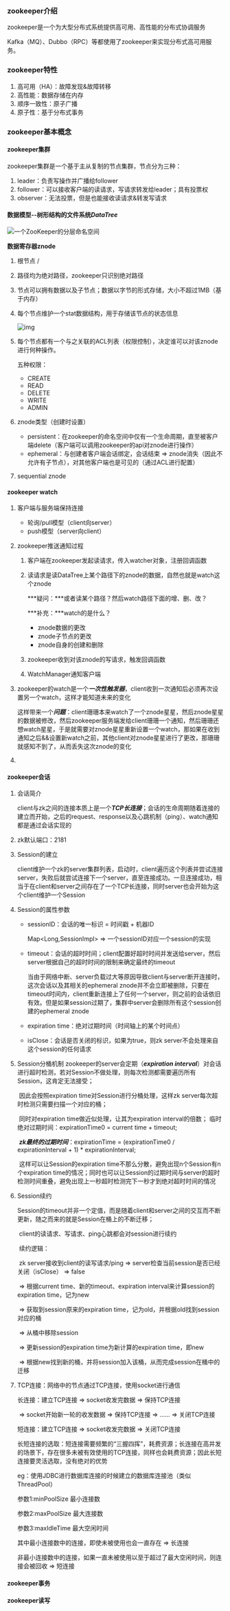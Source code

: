 ### zookeeper介绍

zookeeper是一个为大型分布式系统提供高可用、高性能的分布式协调服务

Kafka（MQ）、Dubbo（RPC）等都使用了zookeeper来实现分布式高可用服务。

### zookeeper特性

1. 高可用（HA）：故障发现&故障转移
2. 高性能：数据存储在内存
3. 顺序一致性：原子广播
4. 原子性：基于分布式事务

### zookeeper基本概念

#### zookeeper集群

zookeeper集群是一个基于主从复制的节点集群，节点分为三种：

1. leader：负责写操作并广播给follower
2. follower：可以接收客户端的读请求，写请求转发给leader；具有投票权
3. observer：无法投票，但是也能接收读请求&转发写请求

#### 数据模型--树形结构的文件系统***DataTree***

![一个ZooKeeper的分层命名空间](https://upload-images.jianshu.io/upload_images/4366140-b29e8378668b0441.png?imageMogr2/auto-orient/strip%7CimageView2/2/w/1240)

**数据寄存器znode**

1. 根节点 /

2. 路径均为绝对路径，zookeeper只识别绝对路径

3. 节点可以拥有数据以及子节点；数据以字节的形式存储，大小不超过1MB（基于内存）

4. 每个节点维护一个stat数据结构，用于存储该节点的状态信息

   ![img](https://static001.geekbang.org/infoq/01/01baa901dd9e3f8ed111834e81a4fd28.webp)

5. 每个节点都有一个与之关联的ACL列表（权限控制），决定谁可以对该znode进行何种操作。

   五种权限：

   - CREATE
   - READ
   - DELETE
   - WRITE
   - ADMIN

6. znode类型（创建时设置）

   - persistent：在zookeeper的命名空间中仅有一个生命周期，直至被客户端delete（客户端可以调用zookeeper的api对znode进行操作）
   - ephemeral：与创建者客户端会话绑定，会话结束 => znode消失（因此不允许有子节点），对其他客户端也是可见的（通过ACL进行配置）

7. sequential znode

#### zookeeper watch

1. 客户端与服务端保持连接

   - 轮询/pull模型（client向server）
   - push模型（server向client）

2. zookeeper推送通知过程

   1. 客户端在zookeeper发起读请求，传入watcher对象，注册回调函数

   2. 读请求是读DataTree上某个路径下的znode的数据，自然也就是watch这个znode

      ***疑问：***或者读某个路径？然后watch路径下面的增、删、改？

      ***补充：***watch的是什么？

      - znode数据的更改
      - znode子节点的更改
      - znode自身的创建和删除

   3. zookeeper收到对该znode的写请求，触发回调函数

   4. WatchManager通知客户端

3. zookeeper的watch是一个***一次性触发器***，client收到一次通知后必须再次设置另一个watch，这样才能知道未来的变化

   ​		这样带来一个***问题***：client珊珊本来watch了一个znode星星，然后znode星星的数据被修改，然后zookeeper服务端发给client珊珊一个通知，然后珊珊还想watch星星，于是就需要对znode星星重新设置一个watch，那如果在收到通知之后&&设置新watch之前，其他client对znode星星进行了更改，那珊珊就感知不到了，从而丢失这次znode的变化

4. 

#### zookeeper会话

1. 会话简介

   ​		client与zk之间的连接本质上是一个***TCP长连接***；会话的生命周期随着连接的建立而开始，之后的request、response以及心跳机制（ping）、watch通知都是通过会话实现的

2. zk默认端口：2181

3. Session的建立

   ​		client维护一个zk的server集群列表，启动时，client遍历这个列表并尝试连接server，失败后就尝试连接下一个server，直至连接成功。一旦连接成功，相当于在client和server之间存在了一个TCP长连接，同时server也会开始为这个client维护一个Session

4. Session的属性参数

   - sessionID：会话的唯一标识 = 时间戳 + 机器ID

     Map<Long,SessionImpl>  => 一个sessionID对应一个session的实现

   - timeout：会话的超时时间；client配置好超时时间并发送给server，然后server根据自己的超时时间的限制来确定最终的timeout

     ​		当由于网络中断、server负载过大等原因导致client与server断开连接时，这次会话以及其相关的ephemeral znode并不会立即被删除，只要在timeout时间内，client重新连接上了任何一个server，则之前的会话依旧有效。但是如果session过期了，集群中server会删除所有这个session创建的ephemeral znode

   - expiration time：绝对过期时间（时间轴上的某个时间点）

   - isClose：会话是否关闭的标识，如果为true，则zk server不会处理来自这个session的任何请求

5. Session分桶机制
           zookeeper的server会定期（***expiration interval***）对会话进行超时检测，若对Session不做处理，则每次检测都需要遍历所有Session，这肯定无法接受；

   ​		因此会按照expiration time对Session进行分桶处理，这样zk server每次超时检测只需要扫描一个对应的桶；

   ​		同时对expiration time做近似处理，让其为expiration interval的倍数；
   ​		临时绝对过期时间：expirationTime0  = current time + timeout;

   ​		***zk最终的过期时间***：expirationTime = (expirationTime0 / expirationInterval + 1) * expirationInterval;

   ​		这样可以让Session的expiration time不那么分散，避免出现n个Session有n个expiration time的情况；同时也可以让Session的过期时间与server的超时检测时间重叠，避免出现上一秒超时检测完下一秒才到绝对超时时间的情况

6. Session续约

   ​		Session的timeout并非一个定值，而是随着client和server之间的交互而不断更新，随之而来的就是Session在桶上的不断迁移；

   ​		client的读请求、写请求、ping心跳都会对session进行续约

   ​		续约逻辑：

   ​				zk server接收到client的读写请求/ping => server检查当前session是否已经关闭（isClose） => false

   ​		  => 根据current time、新的timeout、expiration interval来计算session的expiration time，记为new

   ​		  => 获取到session原来的expiration time，记为old，并根据old找到session对应的桶

   ​		 => 从桶中移除session

   ​		 => 更新session的expiration time为新计算的expiration time，即new

   ​		 => 根据new找到新的桶，并将session加入该桶，从而完成session在桶中的迁移

7. TCP连接：网络中的节点通过TCP连接，使用socket进行通信

   长连接：建立TCP连接 => socket收发完数据 => 保持TCP连接

   ​				 => socket开始新一轮的收发数据 => 保持TCP连接 => ...... => 关闭TCP连接

   短连接：建立TCP连接 => socket收发完数据 => 关闭TCP连接

   长短连接的选取：短连接需要频繁的“三握四挥”，耗费资源；长连接在高并发的场景下，存在很多未被有效使用的TCP连接，同样也会耗费资源；因此长短连接要灵活选取，没有绝对的优势

   eg：使用JDBC进行数据库连接的时候建立的数据库连接池（类似ThreadPool）

   参数1:minPoolSize    最小连接数

   参数2:maxPoolSize    最大连接数

   参数3:maxIdleTime    最大空闲时间

   其中最小连接数中的连接，即使未被使用也会一直存在 => 长连接

   非最小连接数中的连接，如果一直未被使用以至于超过了最大空闲时间，则连接会被回收 => 短连接

#### zookeeper事务

#### zookeeper读写

